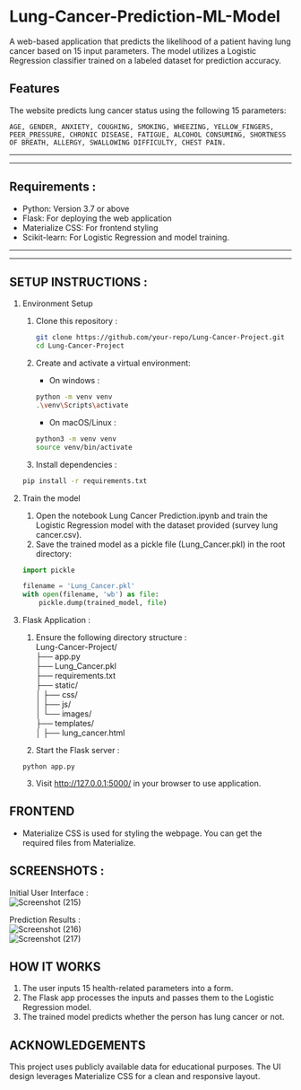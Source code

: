 # Lung-Cancer-Prediction-ML-Model
A web-based application that predicts the likelihood of a patient having lung cancer based on 15 input parameters. The model utilizes a Logistic Regression classifier trained on a labeled dataset for prediction accuracy.


## Features
The website predicts lung cancer status using the following 15 parameters:

    AGE, GENDER, ANXIETY, COUGHING, SMOKING, WHEEZING, YELLOW_FINGERS, PEER_PRESSURE, CHRONIC DISEASE, FATIGUE, ALCOHOL CONSUMING, SHORTNESS OF BREATH, ALLERGY, SWALLOWING DIFFICULTY, CHEST PAIN.
_______________________________________________________________________________________________________________________________________________________________________________________________________________________________________________________
_______________________________________________________________________________________________________________________________________________________________________________________________________________________________________________________

## Requirements : 

* Python: Version 3.7 or above
* Flask: For deploying the web application
* Materialize CSS: For frontend styling
* Scikit-learn: For Logistic Regression and model training.

_______________________________________________________________________________________________________________________________________________________________________________________________________________________________________________________
_______________________________________________________________________________________________________________________________________________________________________________________________________________________________________________________

## SETUP INSTRUCTIONS : 
1.  Environment Setup
    1.  Clone this repository :
        ```bash
        git clone https://github.com/your-repo/Lung-Cancer-Project.git
        cd Lung-Cancer-Project
        ```
    2.  Create and activate a virtual environment:
        * On windows :
        ```bash
        python -m venv venv
        .\venv\Scripts\activate
        ```
        
        * On macOS/Linux : 
        ```bash
        python3 -m venv venv
        source venv/bin/activate
        ```
    3.  Install dependencies :
    ```bash
    pip install -r requirements.txt
    ```
2.  Train the model
    1.  Open the notebook Lung Cancer Prediction.ipynb and train the Logistic Regression model with the dataset provided (survey lung cancer.csv).
    2. Save the trained model as a pickle file (Lung_Cancer.pkl) in the root directory:
    ```python 
    import pickle

    filename = 'Lung_Cancer.pkl'
    with open(filename, 'wb') as file:
        pickle.dump(trained_model, file)
    ```

3. Flask Application :
    1. Ensure the following directory structure : <br>
    Lung-Cancer-Project/ <br>
    ├── app.py                 
    ├── Lung_Cancer.pkl <br>
    ├── requirements.txt <br>
    ├── static/             
│   ├── css/ <br>
│   ├── js/ <br>
│   └── images/<br>
    ├── templates/<br>
│       ├── lung_cancer.html 

    2. Start the Flask server : 
    ```
    python app.py
    ```
    3. Visit http://127.0.0.1:5000/ in your browser to use application.
    
## FRONTEND
* Materialize CSS is used for styling the webpage. You can get the required files from Materialize.

## SCREENSHOTS :
Initial User Interface : <br>
![Screenshot (215)](https://github.com/user-attachments/assets/c79616e4-0e71-4f4e-b0c4-e57e7524849b)

Prediction Results : <br>
![Screenshot (216)](https://github.com/user-attachments/assets/3b96aa66-3b34-485a-9ad9-6425b1a6e850) 
<br>
![Screenshot (217)](https://github.com/user-attachments/assets/893337e5-e8fb-41e5-9f02-05b20fc50f31) <br>


## HOW IT WORKS
1. The user inputs 15 health-related parameters into a form.
2. The Flask app processes the inputs and passes them to the Logistic Regression model.
3. The trained model predicts whether the person has lung cancer or not.

## ACKNOWLEDGEMENTS
This project uses publicly available data for educational purposes. The UI design leverages Materialize CSS for a clean and responsive layout.

